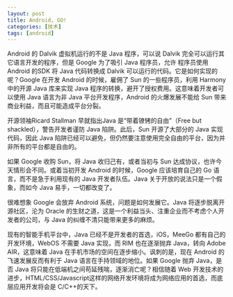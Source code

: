 ```yaml
---
layout: post
title: Android, GO!
categories: [技术]
tags: [android]
---
```


Android 的 Dalvik 虚拟机运行的不是 Java 程序，可以说 Dalvik 完全可以运行其它语言开发的程序，但是 Google 为了吸引 Java 程序员，允许 程序员使用 Android 的SDK 将 Java 代码转换成 Dalvik 可以运行的代码。它是如何实现的呢？Google 在开发 Android 的时候，雇佣了 Sun 的一些程序员，利用 Harmony 中的开源 Java 库来实现 Java 程序的转换，避开了授权费用。这意味着开发者可以使用 Java 语言为非 Java 平台开发程序，Android 的火爆发展不能给 Sun 带来商业利益，而且可能造成平台分裂。

开源领袖Ricard Stallman 早就指出Java 是“带着镣铐的自由”（Free but shackled），警告开发者谨防 Java 陷阱。此后，Sun 开源了大部分的 Java 实现代码，因此 Java 陷阱已经可以避免，但仍然要注意使用完全自由的平台，因为并非所有的平台都是自由的。 

如果 Google 收购 Sun，将 Java 收归己有，或者当初与 Sun 达成协议，也许今天情形会不同。或着当初开发 Android 的时候，Google 应该培育自己的 Go 语言，而不是急于利用现有的 Java 开发者队伍。Java 关于开放的说法只是一个假象，而如今 Java 易手，一切都改变了。 

很难想象 Google 会放弃 Android 系统，问题是如何发展它。Java 将逐步脱离开源社区，沦为 Oracle 的生财之道，这是一个利益当头、注重企业而不考虑个人开发者的公司，与 Java 的纠缠不清只能带来更多的麻烦。

现有的智能手机平台中，Java 已经不是开发者的首选，iOS，MeeGo 都有自己的开发环境，WebOS 不需要 Java 实现，而 RIM 也在逐渐抛弃 Java，转向 Adobe AIR，这意味着 Java 在手机市场的空间在逐步缩小。讽刺的是，现在 Android 的飞速发展反而有利于 Java 语言在手持领域的地位。如果 Google 抛弃 Java，是否 Java 将只能在低端机之间苟延残喘，逐渐消亡呢？相信随着 Web 开发技术的进步，HTML/CSS/Javascript这样的网络开发环境将成为网络应用的首选，而底层应用开发将会是 C/C++的天下。 